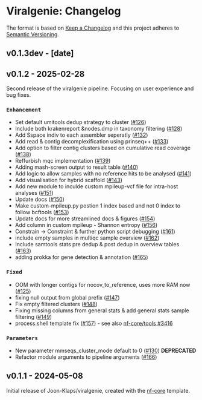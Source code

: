 # Viralgenie: Changelog

The format is based on [Keep a Changelog](https://keepachangelog.com/en/1.0.0/)
and this project adheres to [Semantic Versioning](https://semver.org/spec/v2.0.0.html).

## v0.1.3dev - [date]

## v0.1.2 - 2025-02-28

Second release of the viralgenie pipeline. Focusing on user experience and bug fixes.

### `Enhancement`

- Set default umitools dedup strategy to cluster ([#126](https://github.com/Joon-Klaps/viralgenie/pull/126))
- Include both krakenreport &nodes.dmp in taxonomy filtering ([#128](https://github.com/Joon-Klaps/viralgenie/pull/128))
- Add Sspace indiv to each assembler seperatly ([#132](https://github.com/Joon-Klaps/viralgenie/pull/132))
- Add read & contig decomplexification using prinseq++  ([#133](https://github.com/Joon-Klaps/viralgenie/pull/133))
- Add option to filter contig clusters based on cumulative read coverage ([#138](https://github.com/Joon-Klaps/viralgenie/pull/138))
- Reffurbish mqc implementation ([#139](https://github.com/Joon-Klaps/viralgenie/pull/139))
- Adding mash-screen output to result table ([#140](https://github.com/Joon-Klaps/viralgenie/pull/140))
- Add logic to allow samples with no reference hits to be analysed ([#141](https://github.com/Joon-Klaps/viralgenie/pull/141))
- Add visualisation for hybrid scaffold ([#143](https://github.com/Joon-Klaps/viralgenie/pull/143))
- Add new module to inculde custom mpileup-vcf file for intra-host analyses ([#151](https://github.com/Joon-Klaps/viralgenie/pull/151))
- Update docs ([#150](https://github.com/Joon-Klaps/viralgenie/pull/150))
- Make custom-mpileup.py postion 1 index based and not 0 index to follow bcftools ([#153](https://github.com/Joon-Klaps/viralgenie/pull/153))
- Update docs for more streamlined docs & figures ([#154](https://github.com/Joon-Klaps/viralgenie/pull/154))
- Add column in custom mpileup - Shannon entropy ([#156](https://github.com/Joon-Klaps/viralgenie/pull/156))
- Constrain -> Constraint & further python script debugging ([#161](https://github.com/Joon-Klaps/viralgenie/pull/161))
- include empty samples in multiqc sample overview ([#162](https://github.com/Joon-Klaps/viralgenie/pull/162))
- Include samtools stats pre dedup & post dedup in overview tables ([#163](https://github.com/Joon-Klaps/viralgenie/pull/163))
- adding prokka for gene detection & annotation ([#165](https://github.com/Joon-Klaps/viralgenie/pull/165))


### `Fixed`

- OOM with longer contigs for nocov_to_reference, uses more RAM now ([#125](https://github.com/Joon-Klaps/viralgenie/pull/125))
- fixing null output from global prefix ([#147](https://github.com/Joon-Klaps/viralgenie/pull/147))
- Fix empty filtered clusters ([#148](https://github.com/Joon-Klaps/viralgenie/pull/148))
- Fixing missing columns from general stats & add general stats sample filtering ([#149](https://github.com/Joon-Klaps/viralgenie/pull/149))
- process.shell template fix ([#157](https://github.com/Joon-Klaps/viralgenie/pull/157)) - see also [nf-core/tools #3416](https://github.com/nf-core/tools/pull/3416)

### `Parameters`
- New parameter mmseqs_cluster_mode default to 0 ([#130](https://github.com/Joon-Klaps/viralgenie/pull/130)) __DEPRECATED__
- Refactor module arguments to pipeline arguments ([#166](https://github.com/Joon-Klaps/viralgenie/pull/166))


## v0.1.1 - 2024-05-08

Initial release of Joon-Klaps/viralgenie, created with the [nf-core](https://nf-co.re/) template.
